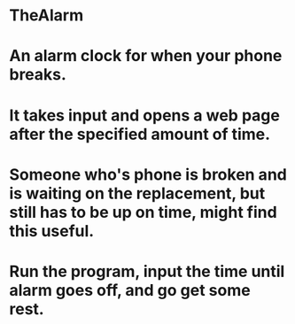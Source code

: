 # TheAlarm
# An alarm clock for when your phone breaks.
# It takes input and opens a web page after the specified amount of time.
# Someone who's phone is broken and is waiting on the replacement, but still has to be up on time, might find this useful.
# Run the program, input the time until alarm goes off, and go get some rest.
